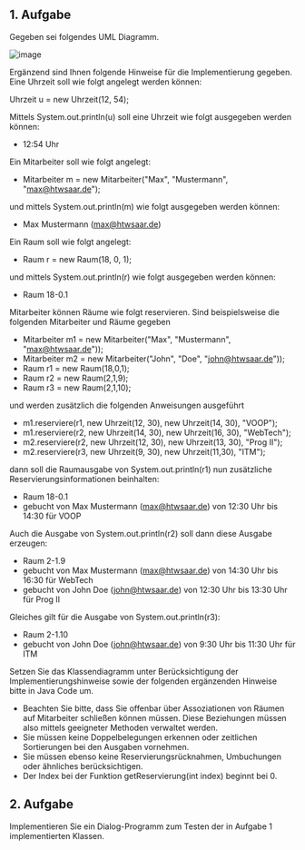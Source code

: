 ## 1. Aufgabe
Gegeben sei folgendes UML Diagramm.

![image](https://user-images.githubusercontent.com/69506130/124186658-eecc3800-dabc-11eb-9264-8f93bbc6980a.png)

Ergänzend sind Ihnen folgende Hinweise für die Implementierung gegeben. Eine Uhrzeit soll wie
folgt angelegt werden können:

Uhrzeit u = new Uhrzeit(12, 54);

Mittels System.out.println(u) soll eine Uhrzeit wie folgt ausgegeben werden können:
- 12:54 Uhr

Ein Mitarbeiter soll wie folgt angelegt:
- Mitarbeiter m = new Mitarbeiter("Max", "Mustermann", "max@htwsaar.de");

und mittels System.out.println(m) wie folgt ausgegeben werden können:
- Max Mustermann (max@htwsaar.de)

Ein Raum soll wie folgt angelegt:
- Raum r = new Raum(18, 0, 1);

und mittels System.out.println(r) wie folgt ausgegeben werden können:
- Raum 18-0.1

Mitarbeiter können Räume wie folgt reservieren. Sind beispielsweise die folgenden Mitarbeiter und
Räume gegeben
- Mitarbeiter m1 = new Mitarbeiter("Max", "Mustermann", "max@htwsaar.de"));
- Mitarbeiter m2 = new Mitarbeiter("John", "Doe", "john@htwsaar.de"));
- Raum r1 = new Raum(18,0,1);
- Raum r2 = new Raum(2,1,9);
- Raum r3 = new Raum(2,1,10);

und werden zusätzlich die folgenden Anweisungen ausgeführt
- m1.reserviere(r1, new Uhrzeit(12, 30), new Uhrzeit(14, 30), "VOOP");
- m1.reserviere(r2, new Uhrzeit(14, 30), new Uhrzeit(16, 30), "WebTech");
- m2.reserviere(r2, new Uhrzeit(12, 30), new Uhrzeit(13, 30), "Prog II");
- m2.reserviere(r3, new Uhrzeit(9, 30), new Uhrzeit(11,30), "ITM");

dann soll die Raumausgabe von System.out.println(r1) nun zusätzliche Reservierungsinformationen beinhalten:
- Raum 18-0.1
- gebucht von Max Mustermann (max@htwsaar.de) von 12:30 Uhr bis 14:30 für VOOP

Auch die Ausgabe von System.out.println(r2) soll dann diese Ausgabe erzeugen:
- Raum 2-1.9
- gebucht von Max Mustermann (max@htwsaar.de) von 14:30 Uhr bis 16:30 für WebTech
- gebucht von John Doe (john@htwsaar.de) von 12:30 Uhr bis 13:30 Uhr für Prog II

Gleiches gilt für die Ausgabe von System.out.println(r3):
- Raum 2-1.10
- gebucht von John Doe (john@htwsaar.de) von 9:30 Uhr bis 11:30 Uhr für ITM

Setzen Sie das Klassendiagramm unter Berücksichtigung der Implementierungshinweise sowie
der folgenden ergänzenden Hinweise bitte in Java Code um.
- Beachten Sie bitte, dass Sie offenbar über Assoziationen von Räumen auf Mitarbeiter schließen
können müssen. Diese Beziehungen müssen also mittels geeigneter Methoden verwaltet
werden.
- Sie müssen keine Doppelbelegungen erkennen oder zeitlichen Sortierungen bei den Ausgaben vornehmen.
- Sie müssen ebenso keine Reservierungsrücknahmen, Umbuchungen oder ähnliches berücksichtigen.
- Der Index bei der Funktion getReservierung(int index) beginnt bei 0.

## 2. Aufgabe
Implementieren Sie ein Dialog-Programm zum Testen der in Aufgabe 1 implementierten Klassen.
